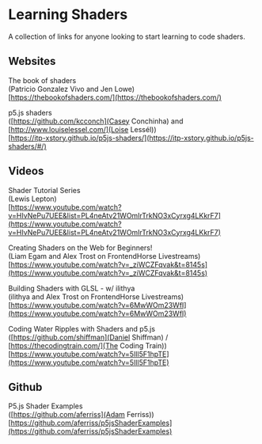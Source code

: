 # Learning Shaders

A collection of links for anyone looking to start learning to code shaders.

## Websites

The book of shaders  
(Patricio Gonzalez Vivo and Jen Lowe)  
[https://thebookofshaders.com/](https://thebookofshaders.com/)

p5.js shaders  
([https://github.com/kcconch](Casey Conchinha) and [http://www.louiselessel.com/](Loise Lessél))  
[https://itp-xstory.github.io/p5js-shaders/](https://itp-xstory.github.io/p5js-shaders/#/)

## Videos

Shader Tutorial Series  
(Lewis Lepton)  
[https://www.youtube.com/watch?v=HIvNePu7UEE&list=PL4neAtv21WOmIrTrkNO3xCyrxg4LKkrF7](https://www.youtube.com/watch?v=HIvNePu7UEE&list=PL4neAtv21WOmIrTrkNO3xCyrxg4LKkrF7)

Creating Shaders on the Web for Beginners!  
(Liam Egam and Alex Trost on FrontendHorse Livestreams)  
[https://www.youtube.com/watch?v=_ziWCZFqvak&t=8145s](https://www.youtube.com/watch?v=_ziWCZFqvak&t=8145s)

Building Shaders with GLSL - w/ ilithya  
(ilithya and Alex Trost on FrontendHorse Livestreams)  
[https://www.youtube.com/watch?v=6MwWOm23WfI](https://www.youtube.com/watch?v=6MwWOm23WfI)

Coding Water Ripples with Shaders and p5.js  
([https://github.com/shiffman](Daniel Shiffman) / [https://thecodingtrain.com/](The Coding Train))  
[https://www.youtube.com/watch?v=5lIl5F1hpTE](https://www.youtube.com/watch?v=5lIl5F1hpTE)

## Github

P5.js Shader Examples  
([https://github.com/aferriss](Adam Ferriss))  
[https://github.com/aferriss/p5jsShaderExamples](https://github.com/aferriss/p5jsShaderExamples)